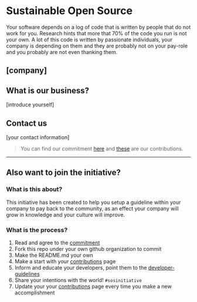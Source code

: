 # Sustainable Open Source
Your software depends on a log of code that is written by people that do not work for you. Research hints that more that 70% of the code you run is not your own. A lot of this code is written by passionate individuals, your company is depending on them and they are probably not on your pay-role and you probably are not even thanking them.

## [company]

## What is our business?

[introduce yourself]

## Contact us

[your contact information]

> You can find our commitment [here]() and [these]() are our contributions.

---
## Also want to join the initiative?

### What is this about?
This initiative has been created to help you setup a guideline within your company to pay back to the community, as an effect your company will grow in knowledge and your culture will improve. 

### What is the process?

1. Read and agree to the [commitment](commitment.md)
1. Fork this repo under your own github organization to commit
1. Make the README.md your own
1. Make a start with your [contributions](contributions.md) page
1. Inform and educate your developers, point them to the [developer-guidelines](developer-guidelines.md)
1. Share your intentions with the world! ```#sosinitiative```
1. Update your your [contributions](contributions.md) page every time you make a new accomplishment